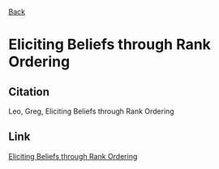 [Back](../index.html) 
 
# Eliciting Beliefs through Rank Ordering

## Citation 

Leo, Greg, Eliciting Beliefs through Rank Ordering

## Link 

[Eliciting Beliefs through Rank Ordering](../files/Papers/WP_Belief-Elicitation.pdf)



